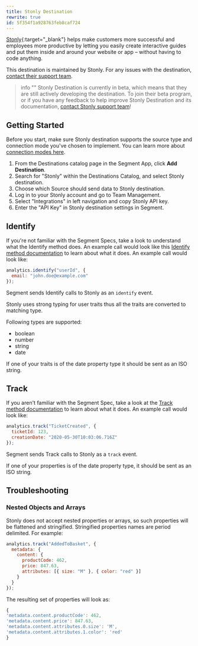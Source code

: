 ```yaml
---
title: Stonly Destination
rewrite: true
id: 5f354f1a928763feb8caf724
---
```

[Stonly](https://stonly.com){:target="_blank"} helps make customers more successful and employees more productive by letting you easily create interactive guides and put them inside and around your website or app – without having to code anything.

This destination is maintained by Stonly. For any issues with the destination, [contact their support team](mailto:support@stonly.com).

> info ""
> Stonly Destination is currently in beta, which means that they are still actively developing the destination. To join their beta program, or if you have any feedback to help improve Stonly Destination and its documentation, [contact Stonly support team](mailto:support@stonly.com)!

## Getting Started

Before you start, make sure Stonly destination supports the source type and connection mode you've chosen to implement. You can learn more about [connection modes here](/docs/connections/destinations/#connection-modes).



1. From the Destinations catalog page in the Segment App, click **Add Destination**.
2. Search for "Stonly" within the Destinations Catalog, and select Stonly destination.
3. Choose which Source should send data to Stonly destination.
4. Log in to your Stonly account and go to Team Management.
5. Select "Integrations" in left navigation and copy Stonly API key.
6. Enter the "API Key" in Stonly destination settings in Segment.

## Identify

If you're not familiar with the Segment Specs, take a look to understand what the Identify method does. An example call would look like this [Identify method documentation](/docs/connections/spec/identify/) to learn about what it does. An example call would look like:

```js
analytics.identify("userId", {
  email: "john.doe@example.com"
});
```

Segment sends Identify calls to Stonly as an `identify` event.

Stonly uses strong typing for user traits thus all the traits are converted to matching type.

Following types are supported:

- boolean
- number
- string
- date

If one of your traits is of the date property type it should be sent as an ISO string.

## Track

If you aren't familiar with the Segment Spec, take a look at the [Track method documentation](/docs/connections/spec/track/) to learn about what it does. An example call would look like:

```js
analytics.track("TicketCreated", {
  ticketId: 123,
  creationDate: "2020-05-30T10:03:06.716Z"
});
```

Segment sends Track calls to Stonly as a `track` event.

If one of your properties is of the date property type, it should be sent as an ISO string.

## Troubleshooting

### Nested Objects and Arrays

Stonly does not accept nested properties or arrays, so such properties will be flattened and stringified. Stringified properties names are period delimited. For example:

```js
analytics.track("AddedToBasket", {
  metadata: {
    content: {
      productCode: 462,
      price: 847.63,
      attributes: [{ size: "M" }, { color: "red" }]
    }
  }
});
```

The resulting set of properties will look as:

```js
{
'metadata.content.productCode': 462,
'metadata.content.price': 847.63,
'metadata.content.attributes.0.size': 'M',
'metadata.content.attributes.1.color': 'red'
}
```
